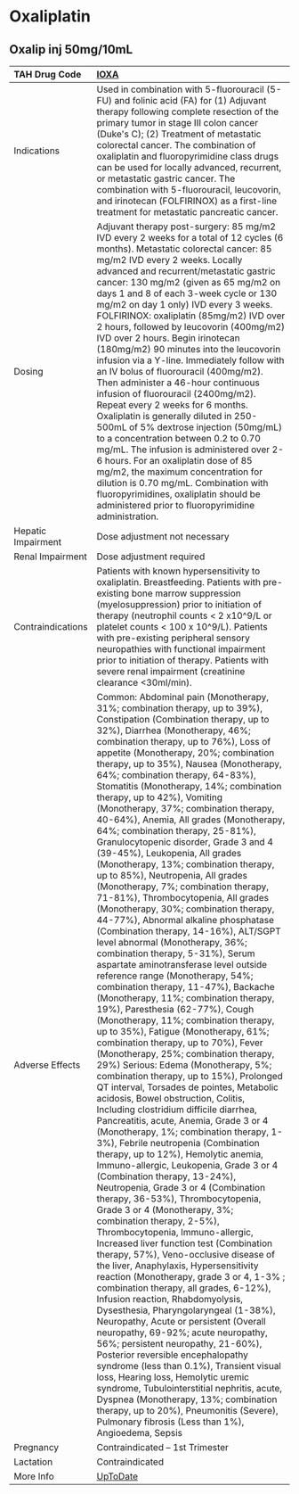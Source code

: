 # Oxaliplatin

## Oxalip inj 50mg/10mL

| TAH Drug Code      | [IOXA](https://www.tahsda.org.tw/drugs/hissearch.php?drug_code=IOXA)                                                                                                                                                                                                                                                                                                                                                                                                                                                                                                                                                                                                                                                                                                                                                                                                                                                                                                                                                                                                                                                                                                                                                                                                                                                                                                                                                                                                                                                                                                                                                                                                                                                                                                                                                                                                                                                                                                                                                                                                                                                                                                                                                                                                                                                                                                                                                                                                                                                                                                                                                                                                   |
|:-------------------|:-----------------------------------------------------------------------------------------------------------------------------------------------------------------------------------------------------------------------------------------------------------------------------------------------------------------------------------------------------------------------------------------------------------------------------------------------------------------------------------------------------------------------------------------------------------------------------------------------------------------------------------------------------------------------------------------------------------------------------------------------------------------------------------------------------------------------------------------------------------------------------------------------------------------------------------------------------------------------------------------------------------------------------------------------------------------------------------------------------------------------------------------------------------------------------------------------------------------------------------------------------------------------------------------------------------------------------------------------------------------------------------------------------------------------------------------------------------------------------------------------------------------------------------------------------------------------------------------------------------------------------------------------------------------------------------------------------------------------------------------------------------------------------------------------------------------------------------------------------------------------------------------------------------------------------------------------------------------------------------------------------------------------------------------------------------------------------------------------------------------------------------------------------------------------------------------------------------------------------------------------------------------------------------------------------------------------------------------------------------------------------------------------------------------------------------------------------------------------------------------------------------------------------------------------------------------------------------------------------------------------------------------------------------------------|
| Indications        | Used in combination with 5-fluorouracil (5-FU) and folinic acid (FA) for (1) Adjuvant therapy following complete resection of the primary tumor in stage III colon cancer (Duke's C); (2) Treatment of metastatic colorectal cancer. The combination of oxaliplatin and fluoropyrimidine class drugs can be used for locally advanced, recurrent, or metastatic gastric cancer. The combination with 5-fluorouracil, leucovorin, and irinotecan (FOLFIRINOX) as a first-line treatment for metastatic pancreatic cancer.                                                                                                                                                                                                                                                                                                                                                                                                                                                                                                                                                                                                                                                                                                                                                                                                                                                                                                                                                                                                                                                                                                                                                                                                                                                                                                                                                                                                                                                                                                                                                                                                                                                                                                                                                                                                                                                                                                                                                                                                                                                                                                                                               |
| Dosing             | Adjuvant therapy post-surgery: 85 mg/m2 IVD every 2 weeks for a total of 12 cycles (6 months). Metastatic colorectal cancer: 85 mg/m2 IVD every 2 weeks. Locally advanced and recurrent/metastatic gastric cancer: 130 mg/m2 (given as 65 mg/m2 on days 1 and 8 of each 3-week cycle or 130 mg/m2 on day 1 only) IVD every 3 weeks. FOLFIRINOX: oxaliplatin (85mg/m2) IVD over 2 hours, followed by leucovorin (400mg/m2) IVD over 2 hours. Begin irinotecan (180mg/m2) 90 minutes into the leucovorin infusion via a Y-line. Immediately follow with an IV bolus of fluorouracil (400mg/m2). Then administer a 46-hour continuous infusion of fluorouracil (2400mg/m2). Repeat every 2 weeks for 6 months. Oxaliplatin is generally diluted in 250-500mL of 5% dextrose injection (50mg/mL) to a concentration between 0.2 to 0.70 mg/mL. The infusion is administered over 2-6 hours. For an oxaliplatin dose of 85 mg/m2, the maximum concentration for dilution is 0.70 mg/mL. Combination with fluoropyrimidines, oxaliplatin should be administered prior to fluoropyrimidine administration.                                                                                                                                                                                                                                                                                                                                                                                                                                                                                                                                                                                                                                                                                                                                                                                                                                                                                                                                                                                                                                                                                                                                                                                                                                                                                                                                                                                                                                                                                                                                                                    |
| Hepatic Impairment | Dose adjustment not necessary                                                                                                                                                                                                                                                                                                                                                                                                                                                                                                                                                                                                                                                                                                                                                                                                                                                                                                                                                                                                                                                                                                                                                                                                                                                                                                                                                                                                                                                                                                                                                                                                                                                                                                                                                                                                                                                                                                                                                                                                                                                                                                                                                                                                                                                                                                                                                                                                                                                                                                                                                                                                                                          |
| Renal Impairment   | Dose adjustment required                                                                                                                                                                                                                                                                                                                                                                                                                                                                                                                                                                                                                                                                                                                                                                                                                                                                                                                                                                                                                                                                                                                                                                                                                                                                                                                                                                                                                                                                                                                                                                                                                                                                                                                                                                                                                                                                                                                                                                                                                                                                                                                                                                                                                                                                                                                                                                                                                                                                                                                                                                                                                                               |
| Contraindications  | Patients with known hypersensitivity to oxaliplatin. Breastfeeding. Patients with pre-existing bone marrow suppression (myelosuppression) prior to initiation of therapy (neutrophil counts < 2 x10^9/L or platelet counts < 100 x 10^9/L). Patients with pre-existing peripheral sensory neuropathies with functional impairment prior to initiation of therapy. Patients with severe renal impairment (creatinine clearance <30ml/min).                                                                                                                                                                                                                                                                                                                                                                                                                                                                                                                                                                                                                                                                                                                                                                                                                                                                                                                                                                                                                                                                                                                                                                                                                                                                                                                                                                                                                                                                                                                                                                                                                                                                                                                                                                                                                                                                                                                                                                                                                                                                                                                                                                                                                              |
| Adverse Effects    | Common: Abdominal pain (Monotherapy, 31%; combination therapy, up to 39%), Constipation (Combination therapy, up to 32%), Diarrhea (Monotherapy, 46%; combination therapy, up to 76%), Loss of appetite (Monotherapy, 20%; combination therapy, up to 35%), Nausea (Monotherapy, 64%; combination therapy, 64-83%), Stomatitis (Monotherapy, 14%; combination therapy, up to 42%), Vomiting (Monotherapy, 37%; combination therapy, 40-64%), Anemia, All grades (Monotherapy, 64%; combination therapy, 25-81%), Granulocytopenic disorder, Grade 3 and 4 (39-45%), Leukopenia, All grades (Monotherapy, 13%; combination therapy, up to 85%), Neutropenia, All grades (Monotherapy, 7%; combination therapy, 71-81%), Thrombocytopenia, All grades (Monotherapy, 30%; combination therapy, 44-77%), Abnormal alkaline phosphatase (Combination therapy, 14-16%), ALT/SGPT level abnormal (Monotherapy, 36%; combination therapy, 5-31%), Serum aspartate aminotransferase level outside reference range (Monotherapy, 54%; combination therapy, 11-47%), Backache (Monotherapy, 11%; combination therapy, 19%), Paresthesia (62-77%), Cough (Monotherapy, 11%; combination therapy, up to 35%), Fatigue (Monotherapy, 61%; combination therapy, up to 70%), Fever (Monotherapy, 25%; combination therapy, 29%) Serious: Edema (Monotherapy, 5%; combination therapy, up to 15%), Prolonged QT interval, Torsades de pointes, Metabolic acidosis, Bowel obstruction, Colitis, Including clostridium difficile diarrhea, Pancreatitis, acute, Anemia, Grade 3 or 4 (Monotherapy, 1%; combination therapy, 1-3%), Febrile neutropenia (Combination therapy, up to 12%), Hemolytic anemia, Immuno-allergic, Leukopenia, Grade 3 or 4 (Combination therapy, 13-24%), Neutropenia, Grade 3 or 4 (Combination therapy, 36-53%), Thrombocytopenia, Grade 3 or 4 (Monotherapy, 3%; combination therapy, 2-5%), Thrombocytopenia, Immuno-allergic, Increased liver function test (Combination therapy, 57%), Veno-occlusive disease of the liver, Anaphylaxis, Hypersensitivity reaction (Monotherapy, grade 3 or 4, 1-3% ; combination therapy, all grades, 6-12%), Infusion reaction, Rhabdomyolysis, Dysesthesia, Pharyngolaryngeal (1-38%), Neuropathy, Acute or persistent (Overall neuropathy, 69-92%; acute neuropathy, 56%; persistent neuropathy, 21-60%), Posterior reversible encephalopathy syndrome (less than 0.1%), Transient visual loss, Hearing loss, Hemolytic uremic syndrome, Tubulointerstitial nephritis, acute, Dyspnea (Monotherapy, 13%; combination therapy, up to 20%), Pneumonitis (Severe), Pulmonary fibrosis (Less than 1%), Angioedema, Sepsis |
| Pregnancy          | Contraindicated – 1st Trimester                                                                                                                                                                                                                                                                                                                                                                                                                                                                                                                                                                                                                                                                                                                                                                                                                                                                                                                                                                                                                                                                                                                                                                                                                                                                                                                                                                                                                                                                                                                                                                                                                                                                                                                                                                                                                                                                                                                                                                                                                                                                                                                                                                                                                                                                                                                                                                                                                                                                                                                                                                                                                                        |
| Lactation          | Contraindicated                                                                                                                                                                                                                                                                                                                                                                                                                                                                                                                                                                                                                                                                                                                                                                                                                                                                                                                                                                                                                                                                                                                                                                                                                                                                                                                                                                                                                                                                                                                                                                                                                                                                                                                                                                                                                                                                                                                                                                                                                                                                                                                                                                                                                                                                                                                                                                                                                                                                                                                                                                                                                                                        |
| More Info          | [UpToDate](https://www.uptodate.com/contents/oxaliplatin-drug-information)                                                                                                                                                                                                                                                                                                                                                                                                                                                                                                                                                                                                                                                                                                                                                                                                                                                                                                                                                                                                                                                                                                                                                                                                                                                                                                                                                                                                                                                                                                                                                                                                                                                                                                                                                                                                                                                                                                                                                                                                                                                                                                                                                                                                                                                                                                                                                                                                                                                                                                                                                                                             |


